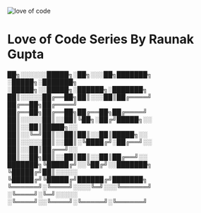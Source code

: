 ![love of code](https://github.com/Raunaksplanet/Love_of_Code_Series/assets/111748076/6754e701-9e1e-4102-afa0-62fd80fa5578)
<h1>Love of Code Series By Raunak Gupta</h1>

<h5>
██╗░░░░░░█████╗░██╗░░░██╗███████╗  ░█████╗░███████╗  ░█████╗░░█████╗░██████╗░███████╗
██║░░░░░██╔══██╗██║░░░██║██╔════╝  ██╔══██╗██╔════╝  ██╔══██╗██╔══██╗██╔══██╗██╔════╝
██║░░░░░██║░░██║╚██╗░██╔╝█████╗░░  ██║░░██║█████╗░░  ██║░░╚═╝██║░░██║██║░░██║█████╗░░
██║░░░░░██║░░██║░╚████╔╝░██╔══╝░░  ██║░░██║██╔══╝░░  ██║░░██╗██║░░██║██║░░██║██╔══╝░░
███████╗╚█████╔╝░░╚██╔╝░░███████╗  ╚█████╔╝██║░░░░░  ╚█████╔╝╚█████╔╝██████╔╝███████╗
╚══════╝░╚════╝░░░░╚═╝░░░╚══════╝  ░╚════╝░╚═╝░░░░░  ░╚════╝░░╚════╝░╚═════╝░╚══════╝
  </h5>
